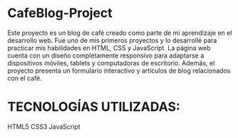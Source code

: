 # CafeBlog-Project
Este proyecto es un blog de café creado como parte de mi aprendizaje en el desarrollo web. Fue uno de mis primeros proyectos y lo desarrollé para practicar mis habilidades en HTML, CSS y JavaScript.
La página web cuenta con un diseño completamente responsivo para adaptarse a dispositivos móviles, tablets y computadoras de escritorio. Además, el proyecto presenta un formulario interactivo y artículos de blog relacionados con el café.


# TECNOLOGÍAS UTILIZADAS:

HTML5
CSS3
JavaScript

